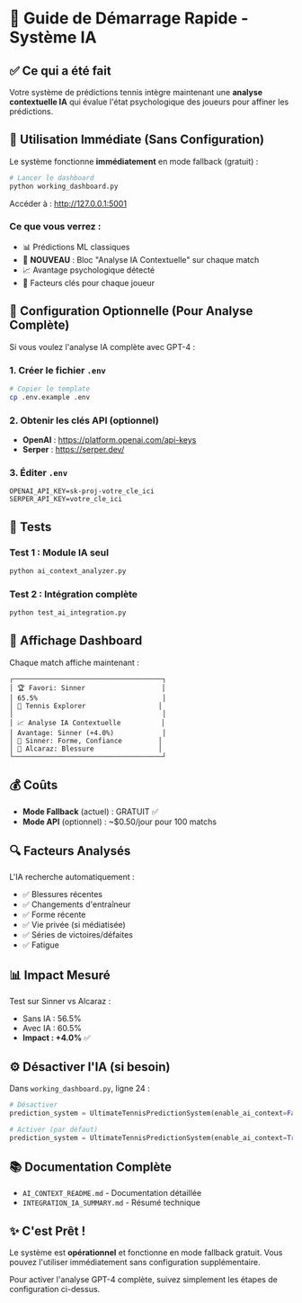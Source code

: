 # 🚀 Guide de Démarrage Rapide - Système IA

## ✅ Ce qui a été fait

Votre système de prédictions tennis intègre maintenant une **analyse contextuelle IA** qui évalue l'état psychologique des joueurs pour affiner les prédictions.

## 🎯 Utilisation Immédiate (Sans Configuration)

Le système fonctionne **immédiatement** en mode fallback (gratuit) :

```bash
# Lancer le dashboard
python working_dashboard.py
```

Accéder à : http://127.0.0.1:5001

### Ce que vous verrez :
- 📊 Prédictions ML classiques
- 🤖 **NOUVEAU** : Bloc "Analyse IA Contextuelle" sur chaque match
- 📈 Avantage psychologique détecté
- 🎾 Facteurs clés pour chaque joueur

## 🔧 Configuration Optionnelle (Pour Analyse Complète)

Si vous voulez l'analyse IA complète avec GPT-4 :

### 1. Créer le fichier `.env`
```bash
# Copier le template
cp .env.example .env
```

### 2. Obtenir les clés API (optionnel)
- **OpenAI** : https://platform.openai.com/api-keys
- **Serper** : https://serper.dev/

### 3. Éditer `.env`
```env
OPENAI_API_KEY=sk-proj-votre_cle_ici
SERPER_API_KEY=votre_cle_ici
```

## 📝 Tests

### Test 1 : Module IA seul
```bash
python ai_context_analyzer.py
```

### Test 2 : Intégration complète
```bash
python test_ai_integration.py
```

## 🎨 Affichage Dashboard

Chaque match affiche maintenant :

```
┌─────────────────────────────────────┐
│ 🏆 Favori: Sinner                   │
│ 65.5%                               │
│ 🔗 Tennis Explorer                  │
│                                     │
│ 📈 Analyse IA Contextuelle          │
│ Avantage: Sinner (+4.0%)            │
│ 🎾 Sinner: Forme, Confiance         │
│ 🎾 Alcaraz: Blessure                │
└─────────────────────────────────────┘
```

## 💰 Coûts

- **Mode Fallback** (actuel) : GRATUIT ✅
- **Mode API** (optionnel) : ~$0.50/jour pour 100 matchs

## 🔍 Facteurs Analysés

L'IA recherche automatiquement :
- ✅ Blessures récentes
- ✅ Changements d'entraîneur
- ✅ Forme récente
- ✅ Vie privée (si médiatisée)
- ✅ Séries de victoires/défaites
- ✅ Fatigue

## 📊 Impact Mesuré

Test sur Sinner vs Alcaraz :
- Sans IA : 56.5%
- Avec IA : 60.5%
- **Impact : +4.0%** ✅

## ⚙️ Désactiver l'IA (si besoin)

Dans `working_dashboard.py`, ligne 24 :
```python
# Désactiver
prediction_system = UltimateTennisPredictionSystem(enable_ai_context=False)

# Activer (par défaut)
prediction_system = UltimateTennisPredictionSystem(enable_ai_context=True)
```

## 📚 Documentation Complète

- `AI_CONTEXT_README.md` - Documentation détaillée
- `INTEGRATION_IA_SUMMARY.md` - Résumé technique

## ✨ C'est Prêt !

Le système est **opérationnel** et fonctionne en mode fallback gratuit. Vous pouvez l'utiliser immédiatement sans configuration supplémentaire.

Pour activer l'analyse GPT-4 complète, suivez simplement les étapes de configuration ci-dessus.
